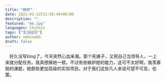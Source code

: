 ```yaml
---
title: "嫉妒"
date: 2021-01-13T21:56:49+08:00
description: ""
featured: "me.jpg"
languages: Chinese
tags: ["生活经历"]
author: adminwbb
draft: false
---
```



&ensp;&ensp;好久没写blog了，今天突然心血来潮。那个死婊子，又把自己当领导人，一上来就分配任务。我真想揍她一顿。不过有些嫉妒她的能力，这可不太好啊，我羡慕她的课题，她那些更加高级的实验项目。对于我们这些凡人来说可望不可及，也罢。

